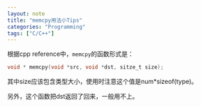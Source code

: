 ```yaml
---
layout: note
title: "memcpy用法小Tips"
categories: "Programming"
tags: ["C/C++"]
---
```

根据cpp reference中，`memcpy`的函数形式是：

~~~c
void * memcpy(void *src, void *dst, sitze_t size);
~~~

其中size应该包含类型大小，使用时注意这个值是num*sizeof(type)。

另外，这个函数把dst返回了回来，一般用不上。
